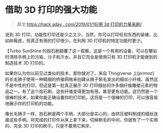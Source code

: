 # 借助 3D 打印的强大功能

> 原文:[https://hack aday . com/2019/01/16/用 3d 打印的力量来刷/](https://hackaday.com/2019/01/16/brush-with-the-power-of-3d-printing/)

说到 3D 打印，功能性打印还是少之又少。当然，你可以打印任何东西的装裱，比如树莓皮，但真正有用的打印很少，在利用 3D 打印机的特定功能时更少。

【Turbo SunShine 的抱石刷颠覆了这一观察。这是一个有用的设备，可以在攀岩时清除手柄上的污垢、沙子和汗水，并且它完全是使用只有 3D 打印机才能做到的制造技术 3D 打印的。

如果你认为你以前见过类似的技术，那你就对了。来自 Thingiverse 上[_primoz_]的长毛狮子使用一种精细的桥接网格来创建从狮子鬃毛发出的细丝小纤维。虽然这不是中性的打印，但这是第一批真正展示 3D 打印细丝的许多细纤维雕塑元素的物品之一。有了这个抱石刷，这些纤维变得更加有用，甚至更有功能。这仍然是一个很棒的技术，如果你能正确设置你的打印机，这将是一个很棒的打印，可以很容易地展示你的打印机的功能。

像长毛狮子一样，抱石刷是两个手柄，大部分是实心的，由挤压塑料制成的细丝连接这些手柄。将完成的打印件从床上拿下来，切掉刷毛的中间，你就有了一个实用的、完全 3D 打印的刷子。只是不要用它刷牙。